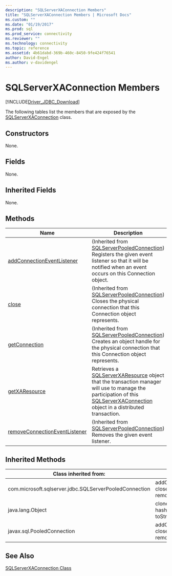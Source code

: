 ```yaml
---
description: "SQLServerXAConnection Members"
title: "SQLServerXAConnection Members | Microsoft Docs"
ms.custom: ""
ms.date: "01/19/2017"
ms.prod: sql
ms.prod_service: connectivity
ms.reviewer: ""
ms.technology: connectivity
ms.topic: reference
ms.assetid: 4b61dabd-369b-460c-8450-9fe424f76541
author: David-Engel
ms.author: v-davidengel
---
```

# SQLServerXAConnection Members
[!INCLUDE[Driver_JDBC_Download](../../../includes/driver_jdbc_download.md)]

  The following tables list the members that are exposed by the [SQLServerXAConnection](../../../connect/jdbc/reference/sqlserverxaconnection-class.md) class.  
  
## Constructors  
 None.  
  
## Fields  
 None.  
  
## Inherited Fields  
 None.  
  
## Methods  
  
|Name|Description|  
|----------|-----------------|  
|[addConnectionEventListener](../../../connect/jdbc/reference/addconnectioneventlistener-method-sqlserverpooledconnection.md)|(Inherited from [SQLServerPooledConnection](../../../connect/jdbc/reference/sqlserverpooledconnection-class.md)) Registers the given event listener so that it will be notified when an event occurs on this Connection object.|  
|[close](../../../connect/jdbc/reference/close-method-sqlserverpooledconnection.md)|(Inherited from [SQLServerPooledConnection](../../../connect/jdbc/reference/sqlserverpooledconnection-class.md)) Closes the physical connection that this Connection object represents.|  
|[getConnection](../../../connect/jdbc/reference/getconnection-method-sqlserverpooledconnection.md)|(Inherited from [SQLServerPooledConnection](../../../connect/jdbc/reference/sqlserverpooledconnection-class.md)) Creates an object handle for the physical connection that this Connection object represents.|  
|[getXAResource](../../../connect/jdbc/reference/getxaresource-method-sqlserverxaconnection.md)|Retrieves a [SQLServerXAResource](../../../connect/jdbc/reference/sqlserverxaresource-class.md) object that the transaction manager will use to manage the participation of this [SQLServerXAConnection](../../../connect/jdbc/reference/sqlserverxaconnection-class.md) object in a distributed transaction.|  
|[removeConnectionEventListener](../../../connect/jdbc/reference/removeconnectioneventlistener-method-sqlserverpooledconnection.md)|(Inherited from [SQLServerPooledConnection](../../../connect/jdbc/reference/sqlserverpooledconnection-class.md)) Removes the given event listener.|  
  
## Inherited Methods  
  
|Class inherited from:|Methods|  
|---------------------------|-------------|  
|com.microsoft.sqlserver.jdbc.SQLServerPooledConnection|addConnectionEventListener, close, getConnection, removeConnectionEventListener|  
|java.lang.Object|clone, equals, finalize, getClass, hashCode, notify, notifyAll, toString, wait|  
|javax.sql.PooledConnection|addConnectionEventListener, close, getConnection, removeConnectionEventListener|  
  
## See Also  
 [SQLServerXAConnection Class](../../../connect/jdbc/reference/sqlserverxaconnection-class.md)  
  
  
